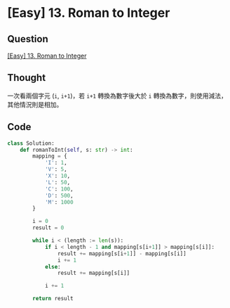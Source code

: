# \[Easy\] 13. Roman to Integer

## Question

[\[Easy\] 13. Roman to Integer](https://leetcode.com/problems/roman-to-integer/)

## Thought

一次看兩個字元 (`i`, `i+1`)，若 `i+1` 轉換為數字後大於 `i` 轉換為數字，則使用減法，其他情況則是相加。

## Code

```python
class Solution:
    def romanToInt(self, s: str) -> int:
        mapping = {
            'I': 1,
            'V': 5,
            'X': 10,
            'L': 50,
            'C': 100,
            'D': 500,
            'M': 1000
        }

        i = 0
        result = 0

        while i < (length := len(s)):
            if i < length - 1 and mapping[s[i+1]] > mapping[s[i]]:
                result += mapping[s[i+1]] - mapping[s[i]]
                i += 1
            else:
                result += mapping[s[i]]

            i += 1

        return result
```
